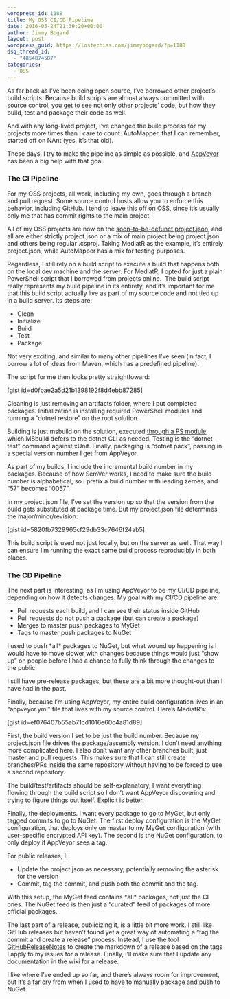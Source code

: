 ```yaml
---
wordpress_id: 1188
title: My OSS CI/CD Pipeline
date: 2016-05-24T21:39:20+00:00
author: Jimmy Bogard
layout: post
wordpress_guid: https://lostechies.com/jimmybogard/?p=1188
dsq_thread_id:
  - "4854874587"
categories:
  - OSS
---
```

As far back as I’ve been doing open source, I’ve borrowed other project’s build scripts. Because build scripts are almost always committed with source control, you get to see not only other projects’ code, but how they build, test and package their code as well.

And with any long-lived project, I’ve changed the build process for my projects more times than I care to count. AutoMapper, that I can remember, started off on NAnt (yes, it’s that old).

These days, I try to make the pipeline as simple as possible, and [AppVeyor](http://www.appveyor.com/) has been a big help with that goal.

### The CI Pipeline

For my OSS projects, all work, including my own, goes through a branch and pull request. Some source control hosts allow you to enforce this behavior, including GitHub. I tend to leave this off on OSS, since it’s usually only me that has commit rights to the main project.

All of my OSS projects are now on the [soon-to-be-defunct project.json](https://blogs.msdn.microsoft.com/dotnet/2016/05/23/changes-to-project-json/), and all are either strictly project.json or a mix of main project being project.json and others being regular .csproj. Taking MediatR as the example, it’s entirely project.json, while AutoMapper has a mix for testing purposes.

Regardless, I still rely on a build script to execute a build that happens both on the local dev machine and the server. For MediatR, I opted for just a plain PowerShell script that I borrowed from projects online.&nbsp; The build script really represents my build pipeline in its entirety, and it’s important for me that this build script actually live as part of my source code and not tied up in a build server. Its steps are:

  * Clean
  * Initialize
  * Build
  * Test
  * Package

Not very exciting, and similar to many other pipelines I’ve seen (in fact, I borrow a lot of ideas from Maven, which has a predefined pipeline).

The script for me then looks pretty straightfoward:

[gist id=d0fbae2a5d21b1398192f8d4ebb87285]

Cleaning is just removing an artifacts folder, where I put completed packages. Initialization is installing required PowerShell modules and running a “dotnet restore” on the root solution.

Building is just msbuild on the solution, executed [through a PS module](https://github.com/ligershark/psbuild), which MSbuild defers to the dotnet CLI as needed. Testing is the “dotnet test” command against xUnit. Finally, packaging is “dotnet pack”, passing in a special version number I get from AppVeyor.

As part of my builds, I include the incremental build number in my packages. Because of how SemVer works, I need to make sure the build number is alphabetical, so I prefix a build number with leading zeroes, and “57” becomes “0057”.

In my project.json file, I’ve set the version up so that the version from the build gets substituted at package time. But my project.json file determines the major/minor/revision:

[gist id=5820fb7329965cf29db33c7646f24ab5]

This build script is used not just locally, but on the server as well. That way I can ensure I’m running the exact same build process reproducibly in both places.

### The CD Pipeline

The next part is interesting, as I’m using AppVeyor to be my CI/CD pipeline, depending on how it detects changes. My goal with my CI/CD pipeline are:

  * Pull requests each build, and I can see their status inside GitHub
  * Pull requests do not push a package (but can create a package)
  * Merges to master push packages to MyGet
  * Tags to master push packages to NuGet

I used to push \*all\* packages to NuGet, but what wound up happening is I would have to move slower with changes because things would just “show up” on people before I had a chance to fully think through the changes to the public.

I still have pre-release packages, but these are a bit more thought-out than I have had in the past.

Finally, because I’m using AppVeyor, my entire build configuration lives in an “appveyor.yml” file that lives with my source control. Here’s MediatR’s:

[gist id=ef076407b55ab71cd1016e60c4a81d89]

First, the build version I set to be just the build number. Because my project.json file drives the package/assembly version, I don’t need anything more complicated here. I also don’t want any other branches built, just master and pull requests. This makes sure that I can still create branches/PRs inside the same repository without having to be forced to use a second repository.

The build/test/artifacts should be self-explanatory, I want everything flowing through the build script so I don’t want AppVeyor discovering and trying to figure things out itself. Explicit is better.

Finally, the deployments. I want every package to go to MyGet, but only tagged commits to go to NuGet. The first deploy configuration is the MyGet configuration, that deploys only on master to my MyGet configuration (with user-specific encrypted API key). The second is the NuGet configuration, to only deploy if AppVeyor sees a tag.

For public releases, I:

  * Update the project.json as necessary, potentially removing the asterisk for the version
  * Commit, tag the commit, and push both the commit and the tag.

With this setup, the MyGet feed contains \*all\* packages, not just the CI ones. The NuGet feed is then just a “curated” feed of packages of more official packages.

The last part of a release, publicizing it, is a little bit more work. I still like GitHub releases but haven’t found yet a great way of automating a “tag the commit and create a release” process. Instead, I use the tool [GitHubReleaseNotes](https://github.com/Particular/GitHubReleaseNotes) to create the markdown of a release based on the tags I apply to my issues for a release. Finally, I’ll make sure that I update any documentation in the wiki for a release.

I like where I’ve ended up so far, and there’s always room for improvement, but it’s a far cry from when I used to have to manually package and push to NuGet.